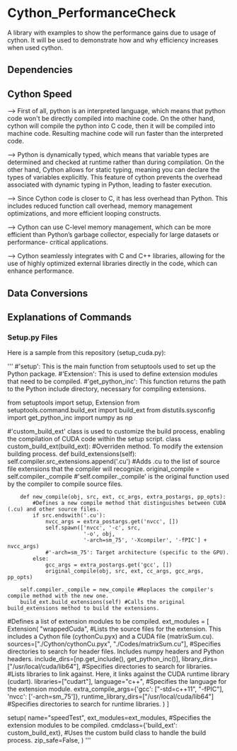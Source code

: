 # Cython_PerformanceCheck
A library with examples to show the performance gains due to usage of cython. It will be used to demonstrate how and why efficiency increases when used cython.

## Dependencies

## Cython Speed
--> First of all, python is an interpreted language, which means that python code won't be directly compiled into machine code. On the other hand, cython     will compile the python into C code, then it will be compiled into machine code. Resulting machine code will run faster than the interpreted code.

--> Python is dynamically typed, which means that variable types are determined and checked at runtime rather than during compilation. On the other hand,     Cython allows for static typing, meaning you can declare the types of variables explicitly. This feature of cython prevents the overhead associated       with dynamic typing in Python, leading to faster execution.

--> Since Cython code is closer to C, it has less overhead than Python. This includes reduced function call overhead, memory management optimizations,        and more efficient looping constructs.

--> Cython can use C-level memory management, which can be more efficient than Python’s garbage collector, especially for large datasets or performance-     critical applications.

--> Cython seamlessly integrates with C and C++ libraries, allowing for the use of highly optimized external libraries directly in the code, which can       enhance performance.
    
## Data Conversions



## Explanations of Commands
### Setup.py Files
Here is a sample from this repository (setup_cuda.py):

'''
#'setup': This is the main function from setuptools used to set up the Python package.
#'Extension': This is used to define extension modules that need to be compiled.
#'get_python_inc': This function returns the path to the Python include directory, necessary for compiling extensions.

from setuptools import setup, Extension
from setuptools.command.build_ext import build_ext
from distutils.sysconfig import get_python_inc
import numpy as np

#'custom_build_ext' class is used to customize the build process, enabling the compilation of CUDA code within the setup script.
class custom_build_ext(build_ext): 
    #Overriden method. To modify the extension building process.
    def build_extensions(self):
        self.compiler.src_extensions.append('.cu') #Adds .cu to the list of source file extensions that the compiler will recognize.
        original_compile = self.compiler._compile #'self.compiler._compile' is the original function used by the compiler to compile source files.
        
        def new_compile(obj, src, ext, cc_args, extra_postargs, pp_opts): 
            #Defines a new compile method that distinguishes between CUDA (.cu) and other source files.
            if src.endswith('.cu'):
                nvcc_args = extra_postargs.get('nvcc', [])
                self.spawn(['nvcc', '-c', src,
                            '-o', obj,
                            '-arch=sm_75', '-Xcompiler', '-fPIC'] + nvcc_args)
                #'-arch=sm_75': Target architecture (specific to the GPU).
            else:
                gcc_args = extra_postargs.get('gcc', [])
                original_compile(obj, src, ext, cc_args, gcc_args, pp_opts)
        
        self.compiler._compile = new_compile #Replaces the compiler's compile method with the new one.
        build_ext.build_extensions(self) #Calls the original build_extensions method to build the extensions.

#Defines a list of extension modules to be compiled.
ext_modules = [
    Extension(
        "wrappedCuda",
        #Lists the source files for the extension. This includes a Cython file (cythonCu.pyx) and a CUDA file (matrixSum.cu).
        sources=["./Cython/cythonCu.pyx", "./Codes/matrixSum.cu"], 
        #Specifies directories to search for header files. Includes numpy headers and Python headers.
        include_dirs=[np.get_include(), get_python_inc()],
        library_dirs=["/usr/local/cuda/lib64"], #Specifies directories to search for libraries.
        #Lists libraries to link against. Here, it links against the CUDA runtime library (cudart).
        libraries=["cudart"],
        language="c++", #Specifies the language for the extension module.
        extra_compile_args={'gcc': ["-std=c++11", "-fPIC"],
                            'nvcc': ['-arch=sm_75']},
        runtime_library_dirs=["/usr/local/cuda/lib64"] #Specifies directories to search for runtime libraries.
    )
]

setup(
    name="speedTest",
    ext_modules=ext_modules, #Specifies the extension modules to be compiled.
    cmdclass={'build_ext': custom_build_ext}, #Uses the custom build class to handle the build process.
    zip_safe=False,
)
'''
